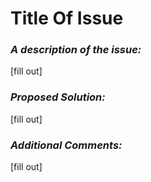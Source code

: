 # Title Of Issue

### *A description of the issue:*
[fill out]




### *Proposed Solution:*
[fill out]




### *Additional Comments:*
[fill out]
